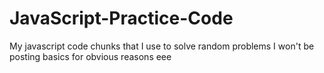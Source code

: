 # JavaScript-Practice-Code
My javascript code chunks that I use to solve random problems
I won't be posting basics for obvious reasons
eee
